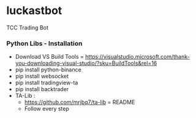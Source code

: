 # luckastbot

TCC Trading Bot

### Python Libs - Installation

- Download VS Build Tools = https://visualstudio.microsoft.com/thank-you-downloading-visual-studio/?sku=BuildTools&rel=16
- pip install python-binance
- pip install websocket
- pip install tradingview-ta
- pip install backtrader
- TA-Lib :
  - https://github.com/mrjbq7/ta-lib = README
  - Follow every step
